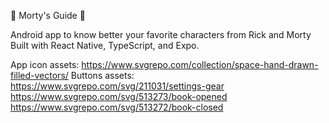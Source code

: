 🧠 Morty's Guide 🧠

Android app to know better your favorite characters from Rick and Morty
Built with React Native, TypeScript, and Expo.

App icon assets: https://www.svgrepo.com/collection/space-hand-drawn-filled-vectors/
Buttons assets: https://www.svgrepo.com/svg/211031/settings-gear
                https://www.svgrepo.com/svg/513273/book-opened
                https://www.svgrepo.com/svg/513272/book-closed

